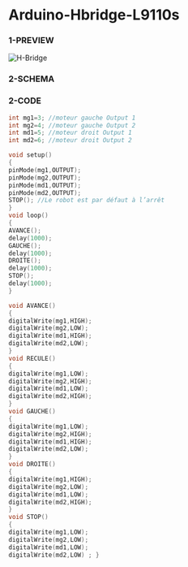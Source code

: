 # Arduino-Hbridge-L9110s

### 1-PREVIEW
![H-Bridge](https://github.com/ICAREMAKER/Arduino-Hbridge-L9110s/assets/107696317/cc63ff83-2c13-40d7-89f3-a068d31d243f)

### 2-SCHEMA

### 2-CODE
```C
int mg1=3; //moteur gauche Output 1
int mg2=4; //moteur gauche Output 2
int md1=5; //moteur droit Output 1
int md2=6; //moteur droit Output 2

void setup()
{
pinMode(mg1,OUTPUT);
pinMode(mg2,OUTPUT); 
pinMode(md1,OUTPUT);
pinMode(md2,OUTPUT);
STOP(); //Le robot est par défaut à l’arrêt
}
void loop()
{
AVANCE();
delay(1000);                           
GAUCHE();
delay(1000);                           
DROITE();
delay(1000);                           
STOP();
delay(1000);                           
}
```
```C
void AVANCE()
{
digitalWrite(mg1,HIGH);
digitalWrite(mg2,LOW);
digitalWrite(md1,HIGH);
digitalWrite(md2,LOW);
} 
void RECULE()
{
digitalWrite(mg1,LOW);
digitalWrite(mg2,HIGH);
digitalWrite(md1,LOW);
digitalWrite(md2,HIGH);
}
void GAUCHE()
{
digitalWrite(mg1,LOW);
digitalWrite(mg2,HIGH);
digitalWrite(md1,HIGH);
digitalWrite(md2,LOW);
} 
void DROITE()
{
digitalWrite(mg1,HIGH);
digitalWrite(mg2,LOW);
digitalWrite(md1,LOW);
digitalWrite(md2,HIGH);
} 
void STOP()
{
digitalWrite(mg1,LOW);
digitalWrite(mg2,LOW);
digitalWrite(md1,LOW);
digitalWrite(md2,LOW) ; } 
```
